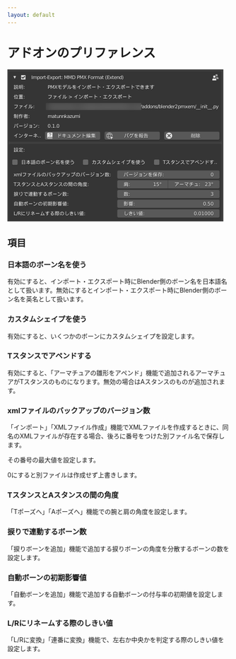 ```yaml
---
layout: default
---
```

# アドオンのプリファレンス
![アドオンのプリファレンス](/assets/image/features/UI_manual_preference.png)

## 項目

### 日本語のボーン名を使う
有効にすると、インポート・エクスポート時にBlender側のボーン名を日本語名として扱います。無効にするとインポート・エクスポート時にBlender側のボーン名を英名として扱います。

### カスタムシェイプを使う
有効にすると、いくつかのボーンにカスタムシェイプを設定します。

### Tスタンスでアペンドする
有効にすると、「アーマチュアの雛形をアペンド」機能で追加されるアーマチュアがTスタンスのものになります。無効の場合はAスタンスのものが追加されます。

### xmlファイルのバックアップのバージョン数
「インポート」「XMLファイル作成」機能でXMLファイルを作成するときに、同名のXMLファイルが存在する場合、後ろに番号をつけた別ファイル名で保存します。

その番号の最大値を設定します。

0にすると別ファイルは作成せず上書きします。

### TスタンスとAスタンスの間の角度
「Tポーズへ」「Aポーズへ」機能での腕と肩の角度を設定します。

### 捩りで連動するボーン数
「捩りボーンを追加」機能で追加する捩りボーンの角度を分散するボーンの数を設定します。

### 自動ボーンの初期影響値
「自動ボーンを追加」機能で追加する自動ボーンの付与率の初期値を設定します。

### L/Rにリネームする際のしきい値
「L/Rに変換」「連番に変換」機能で、左右か中央かを判定する際のしきい値を設定します。
